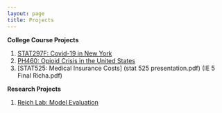 ```yaml
---
layout: page
title: Projects
---
```


**College Course Projects**
1. [STAT297F: Covid-19 in New York](297F_presentation.pdf)
2. [PH460: Opioid Crisis in the United States](PH460_Final_Project.pdf)
3. [STAT525: Medical Insurance Costs] (stat 525 presentation.pdf) (IE 5 Final Richa.pdf)

**Research Projects**
1. [Reich Lab: Model Evaluation](Final_Presentation.pdf)
 
